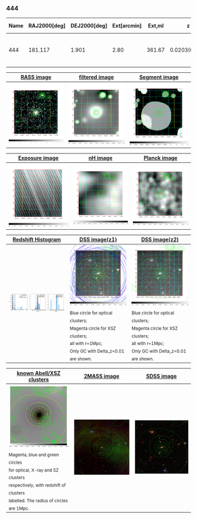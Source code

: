 <div STYLE="page-break-after: always;"></div>

### 444

|Name|RAJ2000[deg]|DEJ2000[deg] |Ext[arcmin]| Ext,ml | z | z_src| C|GC(XSZ,Delta_z<0.01)| GC(OPT,Delta_z<0.01)|GC| R_sig[arcmin] | R500[arcmin] | R500[Mpc]| CRsig[c/s] | CR500[c/s] |L500[1E44 erg/s]|F500[1E-12 erg/s/cm^2]| M500[1E14 Msun]|Tx[keV]|Cnt_sig|Beta|Rc[arcmin]|Comment|Alias|
|---|---|---|---|---|---|------|---|--------|---------|----------|---|---|---|---|---|---|---|---|---|---|---|---|---|---|
|444| 181.117| 1.901| 2.80| 361.67| 0.0203(0.005)| z1, z_xsz| B| MCXC| N, Zw| C, F20, MCXC, N, W, XCS| 33.175| 26.771| 0.661| 1.097(0.095)| 1.063(0.092)| 0.177(0.011)| 18.981(1.155)| 0.84(0.03)| 1.93(0.04)| 479.2| 0.591(-0.014+0.015)| 2.656(-0.221+0.242)| -| k355|

|[RASS image](../image/444/444_img.pdf)|[filtered image](../image/444/444_fil.pdf)|[Segment image](../image/444/444_seg.pdf)|
|-------------------|--------------------|-------------------|
| <img src="../image/444/444_img.png" width="300">  | <img src="../image/444/444_fil.png" width="300">   | <img src="../image/444/444_seg.png" width="300">  |

|[Exposure image](../image/444/444_mex.pdf)| [nH image](../image/444/444_nh.pdf)| [Planck image](../image/444/444_p.pdf)|
|-------------------|--------------------|-------------------|
|<img src="../image/444/444_mex.png" width="300">   | <img src="../image/444/444_nh.png" width="300">    | <img src="../image/444/444_p.png" width="300"> |

|[Redshift Histogram](../image/444/444_zg.pdf) | [DSS image(z1)](../image/444/444_dss_z1.pdf)      |  [DSS image(z2)](../image/444/444_dss_z2.pdf)    |
|-------------------|--------------------|-------------------|
|<img src="../image/444/444_zg.png" width="300"> |<img src="../image/444/444_dss_z1.png" width="300"> <sub><br>Blue circle for optical clusters; <br>Magenta circle for XSZ clusters; <br>all with r=1Mpc; <br>Only GC with Delta_z<0.01 are shown. </sub>| <img src="../image/444/444_dss_z2.png" width="300"><sub><br>Blue circle for optical clusters; <br>Magenta circle for XSZ clusters; <br>all with r=1Mpc; <br>Only GC with Delta_z<0.01 are shown. </sub> |

|[known Abell/XSZ clusters](../image/444/444_gc.pdf) | [2MASS image](../image/444/444_2mass.pdf)      |[SDSS image](../image/444/444_sdss.pdf)   |
|-------------------|-------------------|-------------------|
|<img src=../image/444/444_gc.png width="300"> <br><sub>Magenta, blue and green circles <br>for optical, X-ray and SZ clusters <br>respectively, with redshift of clusters <br>labelled. The radius of circles <br>are 1Mpc.</sub>|<img src="../image/444/444_2mass.png" width="300">  | <img src="../image/444/444_sdss.png" width="300">  |





